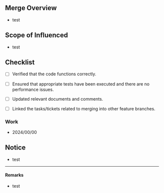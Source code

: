 ## Merge Overview

* test

## Scope of Influenced

* test

## Checklist

- [ ] Verified that the code functions correctly.
- [ ] Ensured that appropriate tests have been executed and there are no performance issues.
- [ ] Updated relevant documents and comments.
- [ ] Linked the tasks/tickets related to merging into other feature branches.


### Work

* 2024/00/00

## Notice

* test

---

#### Remarks

* test
